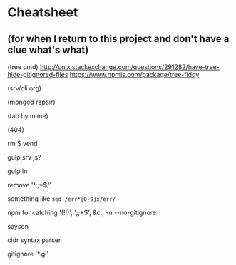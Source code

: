 # Cheatsheet

## (for when I return to this project and don't have a clue what's what)

(tree cmd)
http://unix.stackexchange.com/questions/291282/have-tree-hide-gitignored-files
https://www.npmjs.com/package/tree-fiddy

(srv/cli org)

(mongod repair)

(tab by mime)

(404)

rm $ vend

gulp srv js?

gulp ln

remove '/;;*$/'

something like `sed /err*[0-9]x/err/`

npm for catching '(!!)', ';;*$', &c., <name> -n --no-gitignore

sayson

cidr syntax parser

gitignore '*.gi'
